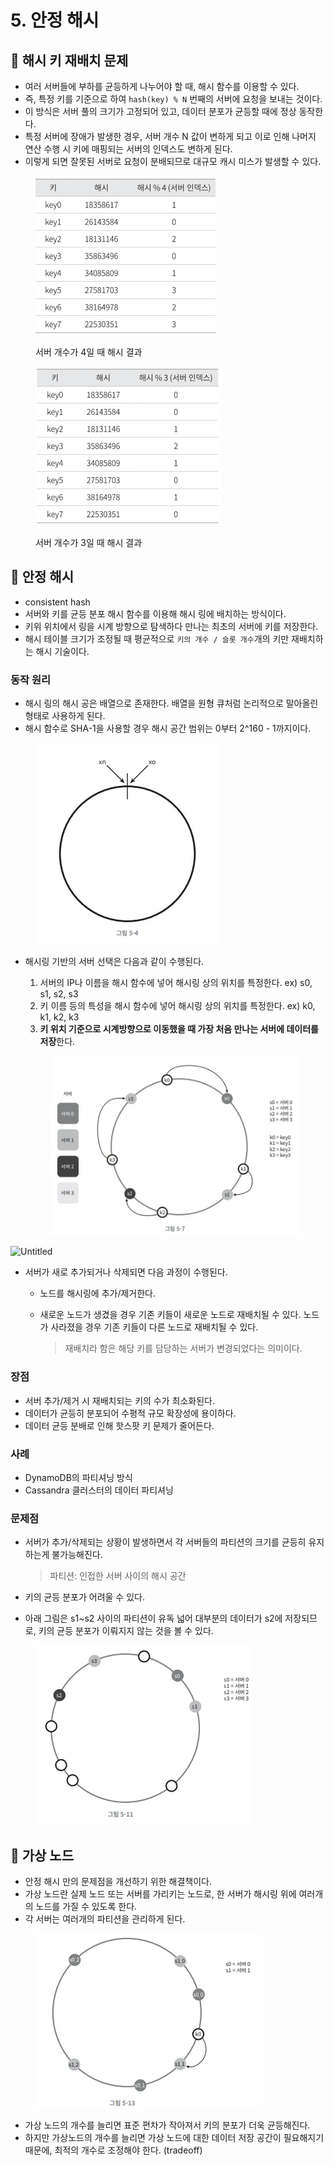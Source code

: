 # 5. 안정 해시

## 💬 해시 키 재배치 문제

* 여러 서버들에 부하를 균등하게 나누어야 할 때, 해시 함수를 이용할 수 있다.
* 즉, 특정 키를 기준으로 하여 `hash(key) % N` 번째의 서버에 요청을 보내는 것이다.
* 이 방식은 서버 풀의 크기가 고정되어 있고, 데이터 분포가 균등할 때에 정상 동작한다.
* 특정 서버에 장애가 발생한 경우, 서버 개수 N 값이 변하게 되고 이로 인해 나머지 연산 수행 시 키에 매핑되는 서버의 인덱스도 변하게 된다.
* 이렇게 되면 잘못된 서버로 요청이 분배되므로 대규모 캐시 미스가 발생할 수 있다.

<figure><img src="../.gitbook/assets/image (14) (1) (1).png" alt=""><figcaption><p>서버 개수가 4일 때 해시 결과</p></figcaption></figure>

<figure><img src="../.gitbook/assets/image (15) (1) (1).png" alt=""><figcaption><p>서버 개수가 3일 때 해시 결과</p></figcaption></figure>

## 💬 안정 해시

* consistent hash
* 서버와 키를 균등 분포 해시 함수를 이용해 해시 링에 배치하는 방식이다.
* 키위 위치에서 링을 시계 방향으로 탐색하다 만나는 최초의 서버에 키를 저장한다.
* 해시 테이블 크기가 조정될 때 평균적으로 `키의 개수 / 슬롯 개수`개의 키만 재배치하는 해시 기술이다.

### 동작 원리

* 해시 링의 해시 공은 배열으로 존재한다. 배열을 원형 큐처럼 논리적으로 말아올린 형태로 사용하게 된다.
* 해시 함수로 SHA-1을 사용할 경우 해시 공간 범위는 0부터 2^160 - 1까지이다.

<figure><img src="../.gitbook/assets/image (10) (1) (1) (1).png" alt=""><figcaption></figcaption></figure>

*   해시링 기반의 서버 선택은 다음과 같이 수행된다.

    1. 서버의 IP나 이름을 해시 함수에 넣어 해시링 상의 위치를 특정한다. ex) s0, s1, s2, s3
    2. 키 이름 등의 특성을 해시 함수에 넣어 해시링 상의 위치를 특정한다. ex) k0, k1, k2, k3
    3. **키 위치 기준으로 시계방향으로 이동했을 때 가장 처음 만나는 서버에 데이터를 저장**한다.

    <figure><img src="../.gitbook/assets/image (11) (1) (1).png" alt=""><figcaption></figcaption></figure>

![Untitled](https://s3-us-west-2.amazonaws.com/secure.notion-static.com/78dc4893-eae4-46c0-919a-869f201292d9/Untitled.png)

* 서버가 새로 추가되거나 삭제되면 다음 과정이 수행된다.
  * 노드를 해시링에 추가/제거한다.
  *   새로운 노드가 생겼을 경우 기존 키들이 새로운 노드로 재배치될 수 있다. 노드가 사라졌을 경우 기존 키들이 다른 노드로 재배치될 수 있다.

      > 재배치라 함은 해당 키를 담당하는 서버가 변경되었다는 의미이다.

### 장점

* 서버 추가/제거 시 재배치되는 키의 수가 최소화된다.
* 데이터가 균등히 분포되어 수평적 규모 확장성에 용이하다.
* 데이터 균등 분배로 인해 핫스팟 키 문제가 줄어든다.

### 사례

* DynamoDB의 파티셔닝 방식
* Cassandra 클러스터의 데이터 파티셔닝

### 문제점

*   서버가 추가/삭제되는 상황이 발생하면서 각 서버들의 파티션의 크기를 균등히 유지하는게 불가능해진다.

    > 파티션: 인접한 서버 사이의 해시 공간
* 키의 균등 분포가 어려울 수 있다.
* 아래 그림은 s1\~s2 사이의 파티션이 유독 넓어 대부분의 데이터가 s2에 저장되므로, 키의 균등 분포가 이뤄지지 않는 것을 볼 수 있다.

<figure><img src="../.gitbook/assets/image (12) (1) (1).png" alt=""><figcaption></figcaption></figure>

## 💬 가상 노드

* 안정 해시 만의 문제점을 개선하기 위한 해결책이다.
* 가상 노드란 실제 노드 또는 서버를 가리키는 노드로, 한 서버가 해시링 위에 여러개의 노드를 가질 수 있도록 한다.
* 각 서버는 여러개의 파티션을 관리하게 된다.

<figure><img src="../.gitbook/assets/image (13) (1) (1).png" alt=""><figcaption></figcaption></figure>

* 가상 노드의 개수를 늘리면 표준 편차가 작아져서 키의 분포가 더욱 균등해진다.
* 하지만 가상노드의 개수를 늘리면 가상 노드에 대한 데이터 저장 공간이 필요해지기 때문에, 최적의 개수로 조정해야 한다. (tradeoff)
